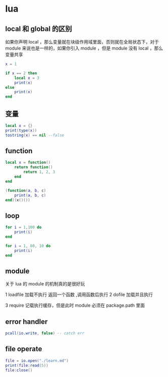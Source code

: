 # lua

## local 和 global 的区别

如果你声明 local ，那么变量就在块级作用域里面，否则就在全局状态下，对于 module 来说也是一样的，如果你引入 module ，但是 module 没有 local ，那么变量共享

```lua
x = 1

if x == 2 then
	local x = 3
	print(x)
else
	print(x)
end
```

## 变量

```lua
local x = {}
print(type(x))
tostring(x) == nil --false
```

## function

```lua
local x = function()
	return function()
		return 1, 2, 3
	end
end

(function(a, b, c)
	print(a, b, c)
end)(x()())

```

## loop

```lua
for i = 1,100 do
	print(i)
end

for i = 1, 80, 10 do
	print(i)
end
```

## module

关于 lua 的 module 的机制真的是很好玩

1 loadfile 加载不执行 返回一个函数 ,调用函数后执行
2 dofile 加载并且执行

3 require 记载执行缓存，但是此时 module 必须在 package.path 里面

## error handler

```lua
pcall(io.write, false) -- catch err
```

## file operate

```lua
file = io.open("./learn.md")
print(file:read(5))
file:close()
```
